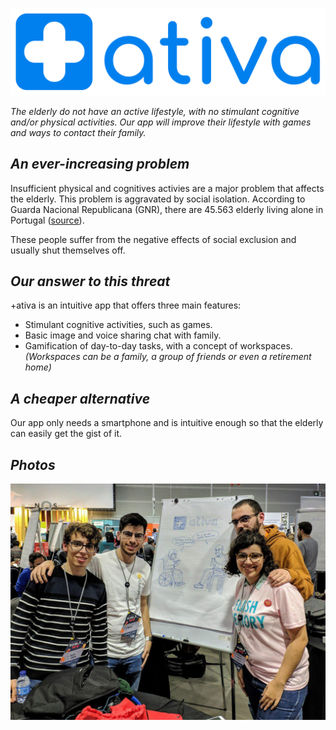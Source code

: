 ![mais ativa logo](https://raw.githubusercontent.com/aeloi98/mais_ativa/master/assets/mais_ativa_logo.png)

*The elderly do not have an active lifestyle, with no stimulant cognitive and/or physical activities. Our app will improve their lifestyle with games and ways to contact their family.*

## *An ever-increasing problem*

Insufficient physical and cognitives activies are a major problem that affects the elderly. This problem is aggravated by social isolation.
According to Guarda Nacional Republicana (GNR), there are 45.563 elderly living alone in Portugal ([source](https://www.noticiasaominuto.com/pais/1175994/mais-de-45-mil-idosos-vivem-sozinhos-isolados-ou-em-situacao-vulneravel)).

These people suffer from the negative effects of social exclusion and usually shut themselves off.

## *Our answer to this threat*

+ativa is an intuitive app that offers three main features:
- Stimulant cognitive activities, such as games.
- Basic image and voice sharing chat with family.
- Gamification of day-to-day tasks, with a concept of workspaces. *(Workspaces can be a family, a group of friends or even a retirement home)*

## *A cheaper alternative*

Our app only needs a smartphone and is intuitive enough so that the elderly can easily get the gist of it.

## *Photos*

![a equipa](https://raw.githubusercontent.com/aeloi98/mais_ativa/master/assets/photo_2019-03-21_17-47-54.jpg)
